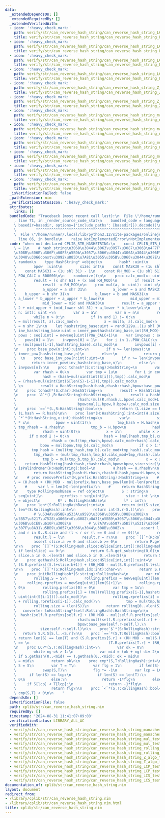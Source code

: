 ```yaml
---
data:
  _extendedDependsOn: []
  _extendedRequiredBy: []
  _extendedVerifiedWith:
  - icon: ':heavy_check_mark:'
    path: verify/str/can_reverse_hash_string/can_reverse_hash_string_LCP_test.nim
    title: verify/str/can_reverse_hash_string/can_reverse_hash_string_LCP_test.nim
  - icon: ':heavy_check_mark:'
    path: verify/str/can_reverse_hash_string/can_reverse_hash_string_LCP_test.nim
    title: verify/str/can_reverse_hash_string/can_reverse_hash_string_LCP_test.nim
  - icon: ':heavy_check_mark:'
    path: verify/str/can_reverse_hash_string/can_reverse_hash_string_LCS_test.nim
    title: verify/str/can_reverse_hash_string/can_reverse_hash_string_LCS_test.nim
  - icon: ':heavy_check_mark:'
    path: verify/str/can_reverse_hash_string/can_reverse_hash_string_LCS_test.nim
    title: verify/str/can_reverse_hash_string/can_reverse_hash_string_LCS_test.nim
  - icon: ':heavy_check_mark:'
    path: verify/str/can_reverse_hash_string/can_reverse_hash_string_Z_algo_test.nim
    title: verify/str/can_reverse_hash_string/can_reverse_hash_string_Z_algo_test.nim
  - icon: ':heavy_check_mark:'
    path: verify/str/can_reverse_hash_string/can_reverse_hash_string_Z_algo_test.nim
    title: verify/str/can_reverse_hash_string/can_reverse_hash_string_Z_algo_test.nim
  - icon: ':heavy_check_mark:'
    path: verify/str/can_reverse_hash_string/can_reverse_hash_string_manacher_test.nim
    title: verify/str/can_reverse_hash_string/can_reverse_hash_string_manacher_test.nim
  - icon: ':heavy_check_mark:'
    path: verify/str/can_reverse_hash_string/can_reverse_hash_string_manacher_test.nim
    title: verify/str/can_reverse_hash_string/can_reverse_hash_string_manacher_test.nim
  - icon: ':heavy_check_mark:'
    path: verify/str/can_reverse_hash_string/can_reverse_hash_string_mul_test.nim
    title: verify/str/can_reverse_hash_string/can_reverse_hash_string_mul_test.nim
  - icon: ':heavy_check_mark:'
    path: verify/str/can_reverse_hash_string/can_reverse_hash_string_mul_test.nim
    title: verify/str/can_reverse_hash_string/can_reverse_hash_string_mul_test.nim
  - icon: ':heavy_check_mark:'
    path: verify/str/can_reverse_hash_string/can_reverse_hash_string_rolling_hash_yosupo_suffix_array_test.nim
    title: verify/str/can_reverse_hash_string/can_reverse_hash_string_rolling_hash_yosupo_suffix_array_test.nim
  - icon: ':heavy_check_mark:'
    path: verify/str/can_reverse_hash_string/can_reverse_hash_string_rolling_hash_yosupo_suffix_array_test.nim
    title: verify/str/can_reverse_hash_string/can_reverse_hash_string_rolling_hash_yosupo_suffix_array_test.nim
  _isVerificationFailed: false
  _pathExtension: nim
  _verificationStatusIcon: ':heavy_check_mark:'
  attributes:
    links: []
  bundledCode: "Traceback (most recent call last):\n  File \"/home/runner/.local/lib/python3.12/site-packages/onlinejudge_verify/documentation/build.py\"\
    , line 71, in _render_source_code_stat\n    bundled_code = language.bundle(stat.path,\
    \ basedir=basedir, options={'include_paths': [basedir]}).decode()\n          \
    \         ^^^^^^^^^^^^^^^^^^^^^^^^^^^^^^^^^^^^^^^^^^^^^^^^^^^^^^^^^^^^^^^^^^^^^^^^^^^^^^^^^\n\
    \  File \"/home/runner/.local/lib/python3.12/site-packages/onlinejudge_verify/languages/nim.py\"\
    , line 86, in bundle\n    raise NotImplementedError\nNotImplementedError\n"
  code: "when not declared CPLIB_STR_HASHSTRING:\n    const CPLIB_STR_HASHSTRING*\
    \ = 1\n    # hash_string\u3068\u3044\u3063\u3057\u3087\u306B\u4F7F\u308F\u308C\
    \u308B\u306E\u306F\u60F3\u5B9A\u3057\u3066\u3044\u306A\u3044\u306E\u3067\u3042\
    \u3048\u3066const\u3092\u885D\u7A81\u3055\u305B\u3066\u3044\u307E\u3059\n    import\
    \ random\n    type HashString* =object\n        hash* :uint\n        rhash* :uint\n\
    \        bpow  :uint\n        size: int\n    const MASK30 = (1u shl 30) - 1\n\
    \    const MASK31 = (1u shl 31) - 1\n    const RH_MOD = (1u shl 61) - 1\n    const\
    \ POW_CALC = 500000\n\n    randomize()\n\n    proc calc_mod(x: uint): uint =\n\
    \        result = (x shr 61) + (x and RH_MOD)\n        if result >= RH_MOD:\n\
    \            result -= RH_MOD\n\n    proc mul(a, b: uint): uint =\n        let\n\
    \            a_upper = a shr 31\n            a_lower = a and MASK31\n        \
    \    b_upper = b shr 31\n            b_lower = b and MASK31\n            mid =\
    \ a_lower * b_upper + a_upper * b_lower\n            mid_upper = mid shr 30\n\
    \            mid_lower = mid and MASK30\n        result = a_upper * b_upper *\
    \ 2 + mid_upper + (mid_lower shl 31) + a_lower * b_lower\n\n\n    proc inner_pow(a:uint,\
    \ n: int): uint =\n        var a = a\n        var n = n\n        result = 1\n\
    \        while n > 0:\n            if (n and 1) != 0:\n                result\
    \ = mul(result, a).calc_mod\n            a = mul(a, a).calc_mod\n            n\
    \ = n shr 1\n\n    let hashstring_base:uint = rand(129u..(1u shl 30))\n    let\
    \ inv_hashstring_base:uint = inner_pow(hashstring_base,int(RH_MOD)-2)\n    var\
    \ pows : seq[uint] = newseq[uint](POW_CALC+1)\n    var invpows : seq[uint] = newseq[uint](POW_CALC+1)\n\
    \    pows[0] = 1\n    invpows[0] = 1\n    for i in 1..POW_CALC:\n        pows[i]\
    \ = (mul(pows[i-1],hashstring_base).calc_mod)\n        invpows[i] = (mul(invpows[i-1],inv_hashstring_base).calc_mod)\n\
    \n    proc base_pow(n:int):uint=\n        if n >= len(pows):\n            return\
    \ inner_pow(hashstring_base,n)\n        else:\n            return pows[n]\n  \
    \  \n    proc base_inv_pow(n:int):uint=\n        if n >= len(invpows):\n     \
    \       return inner_pow(inv_hashstring_base,n)\n        else:\n            return\
    \ invpows[n]\n\n    proc tohash*(S:string):HashString=\n        var hash = 0u\n\
    \        var rhash = 0u\n        var tmp = 1u\n        for i in countdown(len(S)-1,0,1):\n\
    \            hash = (hash+mul(uint(int(S[i])),tmp)).calc_mod\n            rhash\
    \ = (rhash+mul(uint(int(S[len(S)-1-i])),tmp)).calc_mod\n            tmp = mul(tmp,hashstring_base).calc_mod\
    \ \n        result = HashString(hash:hash,rhash:rhash,bpow:base_pow(len(S)),size:len(S))\n\
    \n    proc tohash*(S:char):HashString=\n        result = HashString(hash:uint(int(S)),rhash:uint(int(S)),bpow:hashstring_base,size:1)\n\
    \n    proc `&`*(L,R:HashString):HashString=\n        result = HashString(hash:(mul(L.hash,R.bpow).calc_mod+R.hash).calc_mod,\n\
    \                            rhash:(mul(R.rhash,L.bpow).calc_mod+L.rhash).calc_mod,\n\
    \                            bpow:mul(L.bpow,R.bpow).calc_mod,size:L.size+R.size)\n\
    \n    proc `==`*(L,R:HashString):bool=\n        return (L.size == R.size) and\
    \ (L.hash == R.hash)\n\n    proc len*(H:HashString):int=int(H.size)\n\n    proc\
    \ `*`*(H:HashString,x:int):HashString=\n        var\n            size = H.size\
    \ * x\n            bpow = uint(1)\n            tmp_hash = H.hash\n           \
    \ tmp_rhash = H.rhash\n            tmp_b = H.bpow\n            hash = uint(0)\n\
    \            rhash = uint(0)\n            x = x\n        while x > 0:\n      \
    \      if x mod 2 != 0:\n                hash = (mul(hash,tmp_b).calc_mod+tmp_hash).calc_mod\n\
    \                rhash = (mul(tmp_rhash,bpow).calc_mod+rhash).calc_mod\n     \
    \           bpow = mul(bpow,tmp_b).calc_mod\n            if x > 1:\n         \
    \       tmp_hash = (mul(tmp_hash,tmp_b).calc_mod+tmp_hash).calc_mod\n        \
    \        tmp_rhash = (mul(tmp_rhash,tmp_b).calc_mod+tmp_rhash).calc_mod\n    \
    \            tmp_b = mul(tmp_b,tmp_b).calc_mod\n            x = x shr 1\n    \
    \    return HashString(hash:hash,rhash:rhash,bpow:bpow,size:size)\n    \n    proc\
    \ isPalindrome*(H:HashString):bool=\n        H.hash == H.rhash\n\n    proc reversed*(H:HashString):HashString=\n\
    \        return HashString(hash:H.rhash,rhash:H.hash,bpow:H.bpow,size:H.size)\n\
    \n    # proc removePrefix*(H,prefix:HashString):HashString=\n    #     var hash\
    \ = (H.hash + (RH_MOD - mul(prefix.hash,base_pow(len(H)-len(prefix))).calc_mod)).calc_mod\n\
    \    #     var l = len(H)-len(prefix)\n    #     return HashString(hash:hash,bpow:base_pow(l),size:l)\n\
    \n    type RollingHashBase = ref object\n        S : string\n        prefixs :\
    \ seq[uint]\n        rprefixs : seq[uint]\n        size : int \n\n    type RollingHash*\
    \ = object\n        R* : RollingHashBase\n        l* : int\n        r* : int\n\
    \n    proc len*(S:RollingHashBase):int=\n        return int(S.size)\n\n    proc\
    \ len*(S:RollingHash):int=\n        return int(S.r-S.l)\n\n    proc get_substring(R:RollingHashBase,l,r:int):RollingHash=\n\
    \        # \u534A\u958B\u533A\u9593\u3068\u3059\u308B\u3002\n        # \u7A7A\u6587\
    \u5B57\u5217\u7528\u306Br=0\u3082\u8A31\u5BB9\u3057\u3066\u3044\u308B\u3053\u3068\
    \u306B\u6CE8\u610F\u3002\n        # \u7A7A\u6587\u5B57\u5217\u306Fl=0,r=0\u306E\
    \u307F\u8A31\u5BB9\u3057\u3066\u3044\u308B\u3002\n        assert l in 0..<R.size\
    \ and r in 0..R.size and (l < r or (l == 0 and r == 0))\n        result.R = R\n\
    \        result.l = l\n        result.r = r\n\n    proc `[]`*(R:RollingHashBase,slice:HSlice[int,int]):RollingHash=\n\
    \        assert slice.a >= 0 and slice.b >= 0\n        return R.get_substring(slice.a,slice.b+1)\n\
    \n\n    proc `[]`*(S:RollingHash,slice:HSlice[int,int]):RollingHash=\n       \
    \ if len(slice) == 0:\n            return S.R.get_substring(0,0)\n        assert\
    \ slice.a in 0..<len(S) and slice.b in 0..<len(S)\n        return S.R.get_substring(S.l+slice.a,S.l+slice.b+1)\n\
    \n    proc gethash(S:RollingHash,slice:HSlice[int,int]):uint=\n        return\
    \ (S.R.prefixs[(S.l+slice.b+1)] + (RH_MOD - mul(S.R.prefixs[S.l+slice.a],base_pow(((S.l+slice.b+1)-(S.l+slice.a)))).calc_mod)).calc_mod\n\
    \n\n    proc `[]`*(S:RollingHash,idx:int):char=\n        return S.R.S[idx+int(S.l)]\n\
    \n    proc initRollingHash*(S:string):RollingHash=\n        var rolling = RollingHashBase()\n\
    \        rolling.S = S\n        rolling.prefixs = newSeq[uint](len(S)+1)\n   \
    \     rolling.rprefixs = newSeq[uint](len(S)+1)\n        rolling.rprefixs[0] =\
    \ 0\n        rolling.prefixs[0] = 0\n        var tmp = 1u\n        for i in 1..len(S):\n\
    \            rolling.prefixs[i] = (mul(rolling.prefixs[i-1],hashstring_base) +\
    \ uint(int(S[i-1]))).calc_mod()\n            rolling.rprefixs[i] = (mul(uint(int(S[i-1])),tmp)\
    \ + rolling.rprefixs[i-1]).calc_mod()\n            tmp = mul(tmp,hashstring_base).calc_mod\n\
    \        rolling.size = (len(S))\n        return rolling[0..<len(S)]\n\n\n\n \
    \   converter toHashString*(self:RollingHash):HashString=\n\n        return HashString(\
    \  hash:(self.R.prefixs[self.r] + (RH_MOD - mul(self.R.prefixs[self.l],base_pow(self.r-self.l)).calc_mod)).calc_mod,\n\
    \                            rhash:mul((self.R.rprefixs[self.r] + (RH_MOD - self.R.rprefixs[self.l])).calc_mod,base_inv_pow(self.l)).calc_mod,\n\
    \                            bpow:base_pow(self.r-self.l),\n                 \
    \           size:self.r-self.l)\n\n    proc`$`*(S:RollingHash):string=\n     \
    \   return S.R.S[S.l..<S.r]\n\n    proc `==`*(S,T:RollingHash):bool=\n       \
    \ return len(S) == len(T) and (S.R.prefixs[S.r] + (RH_MOD - mul(S.R.prefixs[S.l],base_pow(S.r-S.l)).calc_mod)).calc_mod\
    \ == \n                                    (T.R.prefixs[T.r] + (RH_MOD - mul(T.R.prefixs[T.l],base_pow(T.r-T.l)).calc_mod)).calc_mod\n\
    \n    proc LCP*(S,T:RollingHash):int=\n        var ok = 0\n        var ng = min(len(S),len(T))+1\n\
    \        while ng-ok > 1:\n            var mid = (ok + ng) div 2\n           \
    \ if S.gethash(0..<mid) == T.gethash(0..<mid): ok = mid\n            else: ng\
    \ = mid\n        return ok\n\n    proc cmp*(S,T:RollingHash):int=\n        var\
    \ S = S\n        var T = T\n        var flg = 1\n        if len(S) > len(T):\n\
    \            swap(S,T)\n            flg *= -1\n        var lcp = LCP(S,T)\n  \
    \      if len(S) == lcp:\n            if len(S) == len(T):\n                return\
    \ 0\n            else:\n                return -1*flg\n        else:\n       \
    \     if S[lcp] < T[lcp]:\n                return -1*flg\n            else:\n\
    \                return flg\n\n    proc `<`*(S,T:RollingHash):bool=\n        return\
    \ cmp(S,T) < 0\n\n    "
  dependsOn: []
  isVerificationFile: false
  path: cplib/str/can_reverse_hash_string.nim
  requiredBy: []
  timestamp: '2024-08-31 11:41:07+09:00'
  verificationStatus: LIBRARY_ALL_AC
  verifiedWith:
  - verify/str/can_reverse_hash_string/can_reverse_hash_string_manacher_test.nim
  - verify/str/can_reverse_hash_string/can_reverse_hash_string_manacher_test.nim
  - verify/str/can_reverse_hash_string/can_reverse_hash_string_mul_test.nim
  - verify/str/can_reverse_hash_string/can_reverse_hash_string_mul_test.nim
  - verify/str/can_reverse_hash_string/can_reverse_hash_string_rolling_hash_yosupo_suffix_array_test.nim
  - verify/str/can_reverse_hash_string/can_reverse_hash_string_rolling_hash_yosupo_suffix_array_test.nim
  - verify/str/can_reverse_hash_string/can_reverse_hash_string_Z_algo_test.nim
  - verify/str/can_reverse_hash_string/can_reverse_hash_string_Z_algo_test.nim
  - verify/str/can_reverse_hash_string/can_reverse_hash_string_LCP_test.nim
  - verify/str/can_reverse_hash_string/can_reverse_hash_string_LCP_test.nim
  - verify/str/can_reverse_hash_string/can_reverse_hash_string_LCS_test.nim
  - verify/str/can_reverse_hash_string/can_reverse_hash_string_LCS_test.nim
documentation_of: cplib/str/can_reverse_hash_string.nim
layout: document
redirect_from:
- /library/cplib/str/can_reverse_hash_string.nim
- /library/cplib/str/can_reverse_hash_string.nim.html
title: cplib/str/can_reverse_hash_string.nim
---
```

